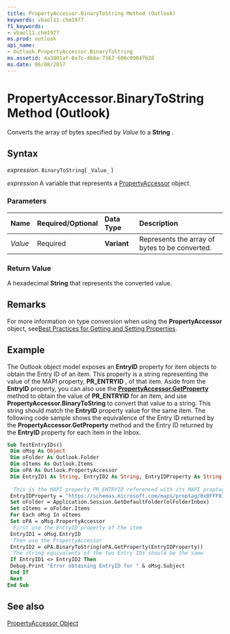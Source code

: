 ```yaml
---
title: PropertyAccessor.BinaryToString Method (Outlook)
keywords: vbaol11.chm1977
f1_keywords:
- vbaol11.chm1977
ms.prod: outlook
api_name:
- Outlook.PropertyAccessor.BinaryToString
ms.assetid: 4a3801af-0a7c-4b8a-7367-600c09047b28
ms.date: 06/08/2017
---
```



# PropertyAccessor.BinaryToString Method (Outlook)

Converts the array of bytes specified by  _Value_ to a **String** .


## Syntax

 _expression_. `BinaryToString`( `_Value_` )

 _expression_ A variable that represents a [PropertyAccessor](./Outlook.PropertyAccessor.md) object.


### Parameters



|**Name**|**Required/Optional**|**Data Type**|**Description**|
|:-----|:-----|:-----|:-----|
| _Value_|Required| **Variant**|Represents the array of bytes to be converted.|

### Return Value

 A hexadecimal **String** that represents the converted value.


## Remarks

For more information on type conversion when using the  **PropertyAccessor** object, see[Best Practices for Getting and Setting Properties](../outlook/How-to/Navigation/best-practices-for-getting-and-setting-properties.md).


## Example

 The Outlook object model exposes an **EntryID** property for item objects to obtain the Entry ID of an item. This property is a string representing the value of the MAPI property, **PR_ENTRYID** , of that item. Aside from the **EntryID** property, you can also use the **[PropertyAccessor.GetProperty](Outlook.PropertyAccessor.GetProperty.md)** method to obtain the value of **PR_ENTRYID** for an item, and use **PropertyAccessor.BinaryToString** to convert that value to a string. This string should match the **EntryID** property value for the same item. The following code sample shows the equivalence of the Entry ID returned by the **PropertyAccessor.GetProperty** method and the Entry ID returned by the **EntryID** property for each item in the Inbox.


```vb
Sub TestEntryIDs() 
 Dim oMsg As Object 
 Dim oFolder As Outlook.Folder 
 Dim oItems As Outlook.Items 
 Dim oPA As Outlook.PropertyAccessor 
 Dim EntryID1 As String, EntryID2 As String, EntryIDProperty As String 
 
 'This is the MAPI property PR_ENTRYID referenced with its MAPI proptag namespace 
 EntryIDProperty = "https://schemas.microsoft.com/mapi/proptag/0x0FFF0102" 
 Set oFolder = Application.Session.GetDefaultFolder(olFolderInbox) 
 Set oItems = oFolder.Items 
 For Each oMsg In oItems 
 Set oPA = oMsg.PropertyAccessor 
 'First use the EntryID property of the item 
 EntryID1 = oMsg.EntryID 
 'Then use the PropertyAccessor 
 EntryID2 = oPA.BinaryToString(oPA.GetProperty(EntryIDProperty)) 
 'The string equivalents of the two Entry IDs should be the same 
 If EntryID1 <> EntryID2 Then 
 Debug.Print "Error obtaining EntryID for " & oMsg.Subject 
 End If 
 Next 
End Sub
```


## See also


[PropertyAccessor Object](Outlook.PropertyAccessor.md)

